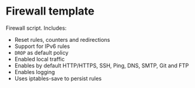 # Firewall template

Firewall script. Includes:

- Reset rules, counters and redirections
- Support for IPv6 rules
- `DROP` as default policy
- Enabled local traffic
- Enables by default HTTP/HTTPS, SSH, Ping, DNS, SMTP, Git and FTP
- Enables logging
- Uses iptables-save to persist rules
